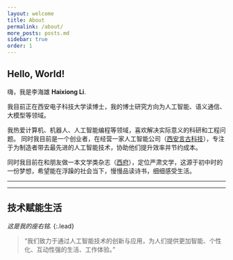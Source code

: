 ```yaml
---
layout: welcome
title: About
permalink: /about/
more_posts: posts.md
sidebar: true
order: 1
---
```


## Hello, World!

嗨，我是李海雄  **Haixiong Li**.<br>

我目前正在西安电子科技大学读博士，我的博士研究方向为人工智能、语义通信、大模型等领域。<br>

我热爱计算机、机器人、人工智能编程等领域，喜欢解决实际意义的科研和工程问题。
同时我目前是一个创业者，在经营一家人工智能公司（[西安言古科技]），专注于为制造者带去最先进的人工智能技术，协助他们提升效率并节约成本。

同时我目前在和朋友做一本文学类杂志（[西府]），定位严肃文学，这源于初中时的一份梦想，希望能在浮躁的社会当下，慢慢品读诗书，细细感受生活。


***

<!--posts_list-->

***

## 技术赋能生活

_这是我的座右铭._
{:.lead}

> “我们致力于通过人工智能技术的创新与应用，为人们提供更加智能、个性化、互动性强的生活、工作体验。”


<!--author-->

<!-- Links -->
[西安言古科技]:https://www.yygu.cn
[西府]:https://www.xifuzongshe.com
[SAP Labs Korea]: https://www.sap.com/korea/about/labs-korea.html
[Hanyang University]: https://www.hanyang.ac.kr/
[heavy gamer]: https://steamcommunity.com/id/lazyren
[resume]: /resume/
[original post]: http://blog.vivekmahbubani.com/2007/03/work-hard-to-be-lazy.html
[Hydejack]: https://hydejack.com
